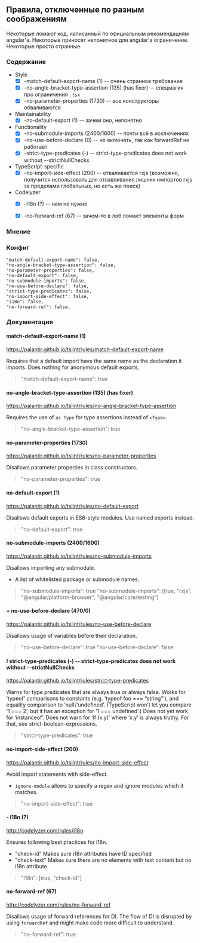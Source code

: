 ## Правила, отключенные по разным соображениям

Некоторые ломают код, написанный по официальным рекомендациям angular'а. Некоторые приносят непонятное для angular'а ограничение. Некоторые просто странные. 

### Содержание

* Style
  * [x] -match-default-export-name (1) -- очень странное требование
  * [x] -no-angle-bracket-type-assertion (135) (has fixer) -- спецмагия про ограничения `.tsx`
  * [x] -no-parameter-properties (1730) -- все конструкторы обваливаются
* Maintainability
  * [x] -no-default-export (1) -- зачем оно, непонятно
* Functionality
  * [x] -no-submodule-imports (2400/1600) -- почти всё в исключениях
  * [x] -no-use-before-declare (0) -- не включать, так как forwardRef не работает
  * [x] -strict-type-predicates (-) -- strict-type-predicates does not work without --strictNullChecks
* TypeScript-specific
  * [x] -no-import-side-effect (200) -- отваливается rxjs (возможно, получится использовать для отлавливания лишних импортов rxjs за пределами глобальных, но есть же поиск)
* Codelyzer
  * [x] -i18n (?) -- нам не нужно
  * [x] -no-forward-ref (67) -- зачем-то в лоб ломает элементы форм


### Мнение


### Конфиг

```
"match-default-export-name": false,
"no-angle-bracket-type-assertion": false,
"no-parameter-properties": false,
"no-default-export": false,
"no-submodule-imports": false,
"no-use-before-declare": false,
"strict-type-predicates": false,
"no-import-side-effect": false,
"i18n": false,
"no-forward-ref": false,
```


### Документация

#### match-default-export-name (1)
https://palantir.github.io/tslint/rules/match-default-export-name

Requires that a default import have the same name as the declaration it imports. Does nothing for anonymous default exports.

> "match-default-export-name": true


#### no-angle-bracket-type-assertion (135) (has fixer)
https://palantir.github.io/tslint/rules/no-angle-bracket-type-assertion

Requires the use of `as Type` for type assertions instead of `<Type>`.

> "no-angle-bracket-type-assertion": true


#### no-parameter-properties (1730)
https://palantir.github.io/tslint/rules/no-parameter-properties

Disallows parameter properties in class constructors.

> "no-parameter-properties": true


#### no-default-export (1)
https://palantir.github.io/tslint/rules/no-default-export

Disallows default exports in ES6-style modules. Use named exports instead.

> "no-default-export": true


#### no-submodule-imports (2400/1600)
https://palantir.github.io/tslint/rules/no-submodule-imports

Disallows importing any submodule.
* A list of whitelisted package or submodule names.

> "no-submodule-imports": true
> "no-submodule-imports": [true, "rxjs", "@angular/platform-browser", "@angular/core/testing"]


#### + no-use-before-declare (470/0)
https://palantir.github.io/tslint/rules/no-use-before-declare

Disallows usage of variables before their declaration.

> "no-use-before-declare": true
> "no-use-before-declare": false


#### ! strict-type-predicates (-) -- strict-type-predicates does not work without --strictNullChecks
https://palantir.github.io/tslint/rules/strict-type-predicates

Warns for type predicates that are always true or always false. Works for ‘typeof’ comparisons to constants (e.g. ‘typeof foo === “string”’), and equality comparison to ‘null’/’undefined’. (TypeScript won’t let you compare ‘1 === 2’, but it has an exception for ‘1 === undefined’.) Does not yet work for ‘instanceof’. Does not warn for ‘if (x.y)’ where ‘x.y’ is always truthy. For that, see strict-boolean-expressions.

> "strict-type-predicates": true


#### no-import-side-effect (200)
https://palantir.github.io/tslint/rules/no-import-side-effect

Avoid import statements with side-effect.
* `ignore-module` allows to specify a regex and ignore modules which it matches.

> "no-import-side-effect": true


#### - i18n (?)
http://codelyzer.com/rules/i18n

Ensures following best practices for i18n.
* "check-id" Makes sure i18n attributes have ID specified
* "check-text" Makes sure there are no elements with text content but no i18n attribute

> "i18n": [true, "check-id"]


#### no-forward-ref (67)
http://codelyzer.com/rules/no-forward-ref

Disallows usage of forward references for DI. The flow of DI is disrupted by using `forwardRef` and might make code more difficult to understand.

> "no-forward-ref": true


